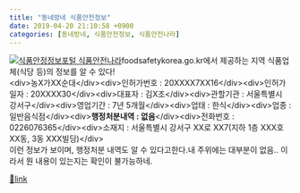 ```yaml
---
title: "동네방네 식품안전정보"
date: 2019-04-20 21:10:58 +0900
categories: [동네방네, 식품안전정보, 식품안전나라]
---
```


[![식품안정정보포털 식품안전나라](https://www.foodsafetykorea.go.kr/images/common/logo.png)](https://www.foodsafetykorea.go.kr/main.do)foodsafetykorea.go.kr에서 제공하는 지역 식품업체(식당 등)의 정보를 알 수 있다!  
&lt;div&gt;농X가XX순대&lt;/div&gt;&lt;div&gt;인허가번호 : 20XXXX7XX16&lt;/div&gt;&lt;div&gt;인허가일자 : 20XXXX30&lt;/div&gt;&lt;div&gt;대표자 : 김X조&lt;/div&gt;&lt;div&gt;관할기관 : 서울특별시 강서구&lt;/div&gt;&lt;div&gt;영업기간 : 7년 5개월&lt;/div&gt;&lt;div&gt;업태 : 한식&lt;/div&gt;&lt;div&gt;업종 : 일반음식점&lt;/div&gt;&lt;div&gt;**행정처분내역 : 없음**&lt;/div&gt;&lt;div&gt;전화번호 : 0226076365&lt;/div&gt;&lt;div&gt;소재지 : 서울특별시 강서구 XX로 XX7(지하 1층 XXX호 XX동, 3동 XXX빌딩)&lt;/div&gt;  
이런 정보가 보이며, 행정처분 내역도 알 수 있다고한다.내 주위에는 대부분이 없음.. 이라서 뭔 내용이 있는지는 확인이 불가능하네.


[🔗link](http://www.mins01.com/mh/tech/read/1274)